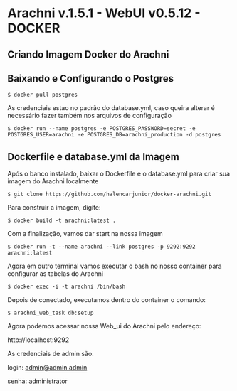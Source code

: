 # Arachni v.1.5.1 - WebUI v0.5.12 - DOCKER

## Criando Imagem Docker do Arachni 

## Baixando e Configurando o Postgres
```
$ docker pull postgres
```
As credenciais estao no padrão do database.yml, caso queira alterar é necessário fazer também nos arquivos de configuração
```
$ docker run --name postgres -e POSTGRES_PASSWORD=secret -e POSTGRES_USER=arachni -e POSTGRES_DB=arachni_production -d postgres
```

## Dockerfile e database.yml da Imagem

Após o banco instalado, baixar o Dockerfile e o database.yml para criar sua imagem do Arachni localmente
```
$ git clone https://github.com/halencarjunior/docker-arachni.git
```
Para construir a imagem, digite:
```
$ docker build -t arachni:latest .
```
Com a finalização, vamos dar start na nossa imagem 
```
$ docker run -t --name arachni --link postgres -p 9292:9292 arachni:latest
```
Agora em outro terminal vamos executar o bash no nosso container para configurar as tabelas do Arachni
```
$ docker exec -i -t arachni /bin/bash
```
Depois de conectado, executamos dentro do container o comando:
```
$ arachni_web_task db:setup
```
Agora podemos acessar nossa Web_ui do Arachni pelo endereço:

http://localhost:9292

As credenciais de admin são:

login: admin@admin.admin

senha: administrator
